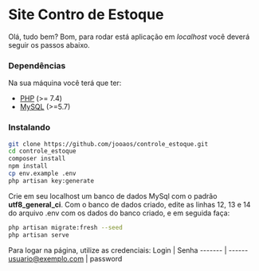 # Site Contro de Estoque
Olá, tudo bem? Bom, para rodar está aplicação em *localhost* você deverá seguir os passos abaixo.

### Dependências
Na sua máquina você terá que ter:
 - [PHP] (>= 7.4)
 - [MySQL] (>=5.7)

### Instalando
```sh
git clone https://github.com/jooaos/controle_estoque.git
cd controle_estoque
composer install
npm install
cp env.example .env
php artisan key:generate
```

Crie em seu localhost um banco de dados MySql com o padrão **utf8_general_ci**. Com o banco de dados criado, edite as linhas 12, 13 e 14 do arquivo .env com os dados do banco criado, e em seguida faça:

```sh
php artisan migrate:fresh --seed
php artisan serve 
```
Para logar na página, utilize as credenciais:
Login   | Senha
------- | ------
usuario@exemplo.com | password

[//]: #
   [PHP]: <https://www.php.net/>
   [MySQL]: <https://www.mysql.com/>
